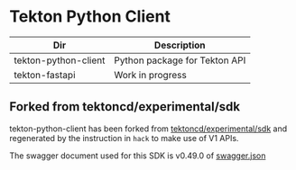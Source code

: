 # Tekton Python Client

| Dir  | Description  |
|---|---|
| tekton-python-client  | Python package for Tekton API  |
| tekton-fastapi  | Work in progress  |


## Forked from tektoncd/experimental/sdk

tekton-python-client has been forked from [tektoncd/experimental/sdk](https://github.com/tektoncd/experimental/tree/main/sdk) and regenerated by the instruction in `hack` to make use of V1 APIs.

The swagger document used for this SDK is v0.49.0 of [swagger.json](https://github.com/tektoncd/pipeline/blob/release-v0.49.x/pkg/apis/pipeline/v1/swagger.json)


